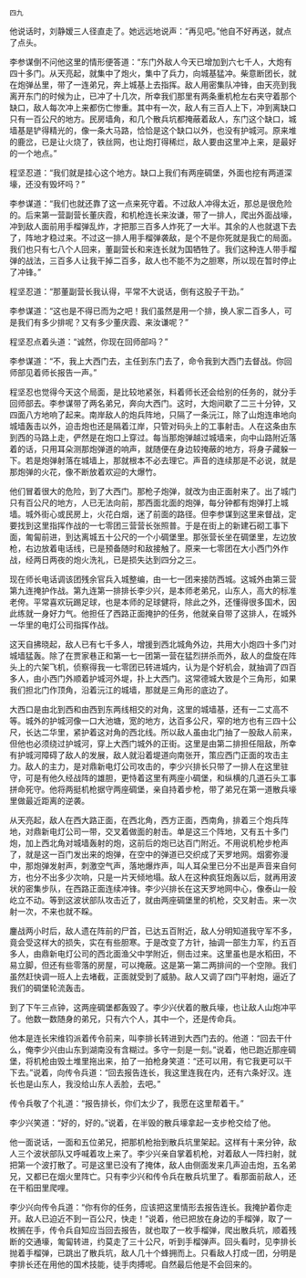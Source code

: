     四九 

   他说话时，刘静嫒三人径直走了。她远远地说声：“再见吧。”他自不好再送，就点了点头。

   李参谋倒不问他这里的情形便答道：“东门外敌人今天已增加到六七千人，大炮有四十多门。从天亮起，就集中了炮火，集中了兵力，向城基猛冲。柴意断团长，就在炮弹丛里，带了一连弟兄，奔上城基上去指挥。敌人用密集队冲锋，由天亮到我离开东门的时候为止，已冲了十几次，所幸我们那里有两条重机枪左右夹守着那个缺口，敌人每次冲上来都伤亡惨重。其中有一次，敌人有三百人上下，冲到离缺口只有一百公尺的地方。民房墙角，和几个散兵坑都掩蔽着敌人，东门这个缺口，城墙基是铲得精光的，像一条大马路，恰恰是这个缺口以外，也没有护城河。原来堆的鹿岔，已是让火烧了，铁丝网，也让炮打得稀烂，敌人要由这里冲上来，是最好的一个地点。”

   程坚忍道：“我们就是挂心这个地方。缺口上我们有两座碉堡，外面也挖有两道深壕，还没有毁坏吗？”

   李参谋道：“我们也就还靠了这一点来死守着。不过敌人冲得太近，那总是很危险的。后来第一营副营长董庆霞，和机枪连长来汝谦，带了一排人，爬出外面战壕，冲到敌人面前用手榴弹乱炸，才把那三百多人炸死了一大半。其余的人也就退下去了，阵地才稳过来。不过这一排人用手榴弹袭敌，是个不是你死就是我亡的局面。我们也只有七八个人回来，董副营长和来连长就为国牺牲了。我们这种连人带手榴弹的战法，三百多人让我干掉二百多，敌人也不能不为之胆寒，所以现在暂时停止了冲锋。”

   程坚忍道：“那董副营长我认得，平常不大说话，倒有这股子干劲。”

   李参谋道：“这也是不得已而为之吧！我们虽然是用一个排，换人家二百多人，可是我们有多少排呢？又有多少董庆霞、来汝谦呢？”

   程坚忍点着头道：“诚然，你现在回师部吗？”

   李参谋道：“不，我上大西门去，主任到东门去了，命令我到大西门去督战。你回师部见着师长报告一声。”

   程坚忍也觉得今天这个局面，是比较地紧张，料着师长还会给别的任务的，就分手回师部去。李参谋带了两名弟兄，奔向大西门。这时，大炮间歇了二三十分钟，又四面八方地响了起来。南岸敌人的炮兵阵地，只隔了一条沅江，除了山炮连串地向城墙轰击以外，迫击炮也还是隔着江岸，只管对码头上的工事射击。人在这条由东到西的马路上走，俨然是在炮口上穿过。每当那炮弹越过城墙来，向中山路附近落着的话，只用耳朵测那炮弹道的响声，就随便在身边较掩蔽的地方，将身子藏躲一下。若是炮弹射落在城墙上，那就根本不必去理它。声音的连续那是不必说，就是那炮弹的火花，像不断放着欢迎的大爆竹。

   他们冒着很大的危险，到了大西门。那枪子炮弹，就改为由正面射来了。出了城门只有百公尺的地方，人已无法向前，那西面北面的炮弹，每分钟都有炮弹打上城墙。城外街心或民房上，火花白烟，迷了前面的路径。但李参谋到这里来督战，定要找到这里指挥作战的一七零团三营营长张照普。于是在街上的新建石砌工事下面，匍匐前进，到达离城五十公尺的一个小碉堡里。那张营长坐在碉堡里，左边放枪，右边放着电话线，已是预备随时和敌接触了。原来一七零团在大小西门外作战，经两日两夜的炮火洗礼，已是损失达到四分之三。

   现在师长电话调该团残余官兵入城整编，由一七一团来接防西城。这城外由第三营第九连掩护作战。第九连第一排排长李少兴，是本师老弟兄，山东人，高大的标准老侉。平常喜欢玩踢足球，也是本师的足球健将，除此之外，还懂得很多国术，因此练就一身好力气。他担任了西路正面掩护的任务，他就亲自带了这排人，在城外一华里的电灯公司指挥作战。

   这天自拂晓起，敌人已有七千多人，增援到西北城角外边，共用大小炮四十多门对城墙猛轰。除了在贾家巷正和第一七一团第一营在猛烈拼杀而外，敌人的盘旋在阵头上的六架飞机，侦察得我一七零团已转进城内，认为是个好机会，就抽调了四百多人，由小西门外顺着护城河外堤，扑上大西门。这常德城大致是个三角形，如果我们担北门作顶角，沿着沅江的城墙，那就是三角形的底边了。

   大西口是由北到西和由西到东两线相交的对角，这里的城墙基，还有一二丈高不等。城外的护城河像一口大池塘，宽的地方，达百多公尺，窄的地方也有三四十公尺，长达二华里，紧护着这对角的西北线。所以敌人虽由北门抽了一股敌人前来，但他也必须绕过护城河，穿上大西门城外的正街。这里是由第二排担任阻敌，所幸有护城河障碍了敌人的发展，敌人就沿着堤道向南张开，策应西门正面的攻击主力。敌人的主力，是对鼎新电灯公司攻击的，李少兴排长只带了一排人在这里驻守，可是有他久经战阵的雄胆，更恃着这里有两座小碉堡，和纵横的几道石头工事拼命死守。他将两挺机枪据守两座碉堡，亲自持着步枪，带了弟兄在第一道散兵壕里做最近距离的逆袭。

   从天亮起，敌人在西大路正面，在西北角，西方正面，西南角，排着三个炮兵阵地，对鼎新电灯公司一带，交叉着做面的射击。单是这三个阵地，又有五十多门炮，加上西北角对城墙轰射的炮，这前后的炮已达百门附近。不用说机枪步枪声了，就是这一百门发出来的炮弹，在空中的弹道已交织成了天罗地网。烟雾弥漫中，那炮弹发射声，刺激空气声，落地爆炸声，叫人耳朵里已分不出是声音来自何方，也分不出多少次响，只是一片天倾地塌。敌人在这种疯狂炮轰以后，就再用波状的密集步队，在西路正面连续冲锋。李少兴排长在这天罗地网中心，像泰山一般屹立不动。等到这波状部队攻击近了，就由两座碉堡里的机枪，交叉射击。来一次射一次，不来也就不睬。

   鏖战两小时后，敌人遗在阵前的尸首，已达五百附近，敌人分明知道我守军不多，竟会受这样大的损失，实在有些胆寒。于是改变了方针，抽调一部生力军，约五百多人，由鼎新电灯公司的西北面渔父中学附近，侧击过来。这里虽也是水稻田，不易立脚，但还有些零落的房屋，可以掩蔽。这是第一第二两排间的一个空隙。我们虽然赶快调一班人上去堵截，正面就受到了威胁。敌人又调了四门平射炮，逼近了我们的碉堡轮流轰击。

   到了下午三点钟，这两座碉堡都轰毁了。李少兴伏着的散兵壕，也让敌人山炮冲平了。他数一数随身的弟兄，只有六个人，其中一个，还是传命兵。

   他本是连长宋维钧派着传令前来，叫李排长转进到大西门去的。他道：“回去干什么，俺李少兴由山东到湖南没有含糊过。多守一刻是一刻。”说着，他已跑近那座碉堡，将机枪由毁土堆里拖出来，拍了一拍枪身笑道：“还可以用，有它我更可以干下去。”说着，向传令兵道：“回去报告连长，我这里连我在内，还有六条好汉。连长也是山东人，我没给山东人丢脸，去吧。”

   传令兵敬了个礼道：“报告排长，你们太少了，我愿在这里帮着干。”

   李少兴笑道：“好的，好的。”说着，在半毁的散兵壕拿起一支步枪交给了他。

   他一面说话，一面和五位弟兄，把那机枪抬到散兵坑里架起。这样有十来分钟，敌人三个波状部队又呼喊着攻上来了。李少兴亲自掌着机枪，对着敌人一阵扫射，就把第一个波打散了。可是这里已没有了掩体，敌人由侧面发来几声迫击炮，五名弟兄，又都已在烟火里阵亡。只有李少兴和传令兵在散兵坑里了。看那面前敌人，还在干稻田里爬哩。

   李少兴向传令兵道：“你有你的任务，应该把这里情形去报告连长。我掩护着你走开。敌人已迫近不到一百公尺，快走！”说着，他已把放在身边的手榴弹，取了一枚搁在手，传令兵自知应当回去报告，就也取了一枚手榴弹，爬出散兵坑，顺着残断的交通壕，匍匐转进，约莫走了三十公尺，听到手榴弹声。回头看时，见李排长抛着手榴弹，已跳出了散兵坑，敌人几十个蜂拥而上。只看敌人打成一团，分明是李排长还在用他的国术技能，徒手肉搏呢。自然最后他是不会回来的。


